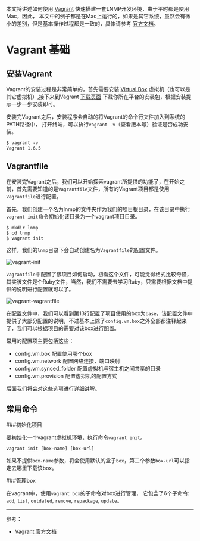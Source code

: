 本文将讲述如何使用 [Vagrant][] 快速搭建一套LNMP开发环境，由于平时都是使用Mac，因此，
本文中的例子都是在Mac上运行的，如果是其它系统，虽然会有微小的差别，但是基本操作过程都是一致的，具体请参考 [官方文档][]。

# Vagrant 基础

## 安装Vagrant

Vagrant的安装过程是非常简单的，首先需要安装 [Virtual Box][Virtualbox] 虚拟机（也可以是其它虚拟机）,接下来到Vagrant [下载页面][Vagrant-download] 下载你所在平台的安装包，根据安装提示一步一步安装即可。

安装完Vagrant之后，安装程序会自动的将Vagrant的命令行文件加入到系统的PATH路径中，
打开终端，可以执行`vagrant -v`（查看版本号）验证是否成功安装。

    $ vagrant -v
    Vagrant 1.6.5

## Vagrantfile

在安装完Vagrant之后，我们可以开始探索vagrant所提供的功能了，在开始之前，首先需要知道的是`Vagrantfile`文件，所有的Vagrant项目都是使用`Vagrantfile`进行配置。

首先，我们创建一个名为lnmp的文件夹作为我们的项目根目录，在该目录中执行`vagrant init`命令初始化该目录为一个vagrant项目目录。

    $ mkdir lnmp
    $ cd lnmp
    $ vagrant init

这样，我们的`lnmp`目录下会自动创建名为`Vagrantfile`的配置文件。

![vagrant-init][]

`Vagrantfile`中配置了该项目如何启动，初看这个文件，可能觉得格式比较奇怪，其实该文件是个Ruby文件，当然，我们不需要去学习Ruby，只需要根据文档中提供的说明进行配置就可以了。

![vagrant-vagrantfile][]

在配置文件中，我们可以看到第13行配置了项目使用的box为`base`，该配置文件中提供了大部分配置的说明，不过基本上除了`config.vm.box`之外全部都注释起来了，我们可以根据项目的需要对该box进行配置。

常用的配置项主要包括这些：

- config.vm.box 配置使用哪个box
- config.vm.network 配置网络连接，端口映射
- config.vm.synced_folder 配置虚拟机与宿主机之间共享的目录
- config.vm.provision  配置虚拟机的配置方式

后面我们将会对这些选项进行详细讲解。

## 常用命令

###初始化项目

要初始化一个vagrant虚拟机环境，执行命令`vagrant init`。

    vagrant init [box-name] [box-url]

如果不提供`box-name`参数，将会使用默认的盒子`box`，第二个参数`box-url`可以指定去哪里下载该box。

###管理box

在vagrant中，使用`vagrant box`的子命令对box进行管理， 它包含了6个子命令: `add`, `list`, `outdated`, `remove`, `repackage`, `update`。







----

参考：

- [Vagrant 官方文档][官方文档]

[Vagrant]:https://www.vagrantup.com/
[官方文档]:https://docs.vagrantup.com/v2/installation/index.html
[Vagrant-download]:http://www.vagrantup.com/downloads
[Virtualbox]:https://www.virtualbox.org/wiki/Downloads
[vagrant-init]: http://source.aicode.cc/markdown/vagrant-init.jpg
[vagrant-vagrantfile]:http://source.aicode.cc/markdown/vagrant-vagrantfile.jpg
